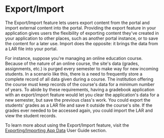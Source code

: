 # Export/Import

The Export/Import feature lets users export content from the portal and import
external content into the portal. Providing the export feature in your
application gives users the flexibility of exporting content they've created in
your application to other places, such as another portal instance, or to save
the content for a later use. Import does the opposite: it brings the data from a
LAR file into your portal.

For instance, suppose you're managing an online education course. Because of the
nature of an online course, the site's data (grades, assignments, etc.) is
purged every semester to make way for new incoming students. In a scenario like
this, there is a need to frequently store a complete record of all data given
during a course. The institution offering the course must keep records of the
course's data for a minimum number of years. To abide by these requirements,
having a gradebook application with an export/import feature would let you clear
the application's data for a new semester, but save the previous class's work.
You could export the students' grades as a LAR file and save it outside the
course's site. If the grades ever needed to be accessed again, you could import
the LAR and view the student records.

To learn more about using the Export/Import feature, visit the
[Exporting/Importing App Data](/discover/portal/-/knowledge_base/7-2/exporting-importing-widget-data)
User Guide section.